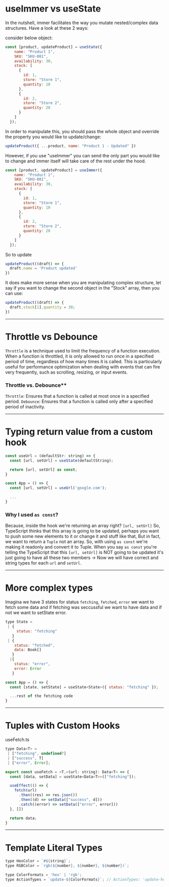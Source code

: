 # useImmer vs useState

In the nutshell, immer facilitates the way you mutate nested/complex data structures. Have a look at these 2 ways:

consider below object:

```js
const [product, updateProduct] = useState({
    name: "Product 1",
    SKU: "SKU-001",
    availability: 30,
    stock: [
      {
        id: 1, 
        store: "Store 1",
        quantity: 10
      },
      {
        id: 2, 
        store: "Store 2",
        quantity: 20
      }
    ]
  });
```

In order to manipulate this, you should pass the whole object and override the property you would like to update/change:

```js
updateProduct({ ...product, name: "Product 1 - Updated" })
```

However, if you use "useImmer" you can send the only part you would like to change and immer itself will take care of the rest under the hood.

```js
const [product, updateProduct] = useImmer({
    name: "Product 1",
    SKU: "SKU-001",
    availability: 30,
    stock: [
      {
        id: 1, 
        store: "Store 1",
        quantity: 10
      },
      {
        id: 2, 
        store: "Store 2",
        quantity: 20
      }
    ]
  });
```

So to update

```js
updateProduct((draft) => {
  draft.name = 'Product updated'
})
```

It does make more sense when you are manipulating complex structure, let say if you want to change the second object in the "Stock" array, then you can use:

```js
updateProduct((draft) => {
  draft.stock[1].quantity = 30;
})
```

---


# Throttle vs Debounce

`Throttle` is a technique used to limit the frequency of a function execution. When a function is throttled, it is only allowed to run once in a specified period of time, regardless of how many times it is called. This is particularly useful for performance optimization when dealing with events that can fire very frequently, such as scrolling, resizing, or input events.


### Throttle vs. Debounce**

`Throttle`: Ensures that a function is called at most once in a specified period.
`Debounce`: Ensures that a function is called only after a specified period of inactivity.

---


# Typing return value from a custom hook

```js
const useUrl = (defaultStr: string) => {
  const [url, setUrl] = useState(defaultString);

  return [url, setUrl] as const;
}

const App = () => {
  const [url, setUrl] = useUrl('google.com');

  ...
}
```

### Why I used `as const`?

Because, inside the hook we're returning an array right? `[url, setUrl]` So, TypeScript thinks that this array is going to be updated, perhaps you want to push some new elements to it or change it and stuff like that, But in fact, we want to return a `Tuple` not an array. So, with using `as const` we're making it readonly and convert it to Tuple. When you say `as const` you're telling the TypeScript that this `[url, setUrl]` is NOT going to be updated it's just going to have all these two members -> Now we will have correct and string types for each `url` and `setUrl`.


---


# More complex types

Imagina we have 3 states for status `fetching`, `fetched`, `error` we want to fetch some data and if fetching was seccussful we want to have data and if not we want to setState error.

```js
type State = 
 | {
     status: "fetching"   
   }
 | {
    status: "fetched",
    data: Book[]
   }
  |{
    status: "error",
    error: Error
   }

const App = () => {
  const [state, setState] = useState<State>({ status: "fetching" });

  ...rest of the fetching code
}
```

---


# Tuples with Custom Hooks

useFetch.ts
```js
type Data<T> =
 | ["fetching", undefined?]
 | ["success", T]
 | ["error", Error]; 

export const useFetch = <T,>(url: string): Data<T> => {
  const [data, setData] = useState<Data<T>>(["fetching"]);

  useEffect(() => {
    fetch(url)
      .then((res) => res.json())
      .then((d) => setData(["success", d]))
      .catch((error) => setData(["error", error]))
  }, [])

  return data;
} 
```

---


# Template Literal Types

```js
type HexColor = `#${string}`;
type RGBColor = `rgb(${number}, ${number}, ${number})`;

type ColorFormats = 'hex' | 'rgb';
type ActionTypes = `update-${ColorFormats}`; // ActionTypes: 'update-hex' | 'update-rgb'
```
